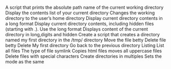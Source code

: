 A script that prints the absolute path name of the current working directory
Display the contents list of your current directory
Changes the working directory to the user’s home directory
Display current directory contents in a long format
Display current directory contents, including hidden files (starting with .). Use the long format
Displays content of the current directory in long,digits and hidden
Create a script that creates a directory named my first directory in the /tmp/ directory
Move the file betty
Delete file betty
Delete My first directory
Go back to the previous directory
Listing
List all files
The type of file
symlink
Copies html files
moves all uppercase files
Delete files with special characters
Create directories in multiples
Sets the mode as the same
